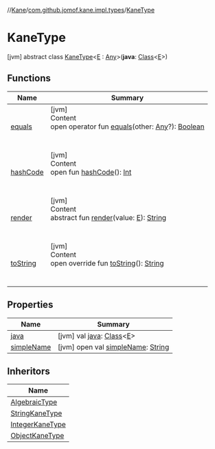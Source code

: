 //[Kane](../../index.md)/[com.github.jomof.kane.impl.types](../index.md)/[KaneType](index.md)



# KaneType  
 [jvm] abstract class [KaneType](index.md)<[E](index.md) : [Any](https://kotlinlang.org/api/latest/jvm/stdlib/kotlin/-any/index.html)>(**java**: [Class](https://docs.oracle.com/javase/8/docs/api/java/lang/Class.html)<[E](index.md)>)   


## Functions  
  
|  Name|  Summary| 
|---|---|
| <a name="kotlin/Any/equals/#kotlin.Any?/PointingToDeclaration/"></a>[equals](../../com.github.jomof.kane.impl.visitor/-difference-visitor/index.md#%5Bkotlin%2FAny%2Fequals%2F%23kotlin.Any%3F%2FPointingToDeclaration%2F%5D%2FFunctions%2F-1279169165)| <a name="kotlin/Any/equals/#kotlin.Any?/PointingToDeclaration/"></a>[jvm]  <br>Content  <br>open operator fun [equals](../../com.github.jomof.kane.impl.visitor/-difference-visitor/index.md#%5Bkotlin%2FAny%2Fequals%2F%23kotlin.Any%3F%2FPointingToDeclaration%2F%5D%2FFunctions%2F-1279169165)(other: [Any](https://kotlinlang.org/api/latest/jvm/stdlib/kotlin/-any/index.html)?): [Boolean](https://kotlinlang.org/api/latest/jvm/stdlib/kotlin/-boolean/index.html)  <br><br><br>
| <a name="kotlin/Any/hashCode/#/PointingToDeclaration/"></a>[hashCode](../../com.github.jomof.kane.impl.visitor/-difference-visitor/index.md#%5Bkotlin%2FAny%2FhashCode%2F%23%2FPointingToDeclaration%2F%5D%2FFunctions%2F-1279169165)| <a name="kotlin/Any/hashCode/#/PointingToDeclaration/"></a>[jvm]  <br>Content  <br>open fun [hashCode](../../com.github.jomof.kane.impl.visitor/-difference-visitor/index.md#%5Bkotlin%2FAny%2FhashCode%2F%23%2FPointingToDeclaration%2F%5D%2FFunctions%2F-1279169165)(): [Int](https://kotlinlang.org/api/latest/jvm/stdlib/kotlin/-int/index.html)  <br><br><br>
| <a name="com.github.jomof.kane.impl.types/KaneType/render/#TypeParam(bounds=[kotlin.Any])/PointingToDeclaration/"></a>[render](render.md)| <a name="com.github.jomof.kane.impl.types/KaneType/render/#TypeParam(bounds=[kotlin.Any])/PointingToDeclaration/"></a>[jvm]  <br>Content  <br>abstract fun [render](render.md)(value: [E](index.md)): [String](https://kotlinlang.org/api/latest/jvm/stdlib/kotlin/-string/index.html)  <br><br><br>
| <a name="com.github.jomof.kane.impl.types/KaneType/toString/#/PointingToDeclaration/"></a>[toString](to-string.md)| <a name="com.github.jomof.kane.impl.types/KaneType/toString/#/PointingToDeclaration/"></a>[jvm]  <br>Content  <br>open override fun [toString](to-string.md)(): [String](https://kotlinlang.org/api/latest/jvm/stdlib/kotlin/-string/index.html)  <br><br><br>


## Properties  
  
|  Name|  Summary| 
|---|---|
| <a name="com.github.jomof.kane.impl.types/KaneType/java/#/PointingToDeclaration/"></a>[java](java.md)| <a name="com.github.jomof.kane.impl.types/KaneType/java/#/PointingToDeclaration/"></a> [jvm] val [java](java.md): [Class](https://docs.oracle.com/javase/8/docs/api/java/lang/Class.html)<[E](index.md)>   <br>
| <a name="com.github.jomof.kane.impl.types/KaneType/simpleName/#/PointingToDeclaration/"></a>[simpleName](simple-name.md)| <a name="com.github.jomof.kane.impl.types/KaneType/simpleName/#/PointingToDeclaration/"></a> [jvm] open val [simpleName](simple-name.md): [String](https://kotlinlang.org/api/latest/jvm/stdlib/kotlin/-string/index.html)   <br>


## Inheritors  
  
|  Name| 
|---|
| <a name="com.github.jomof.kane.impl.types/AlgebraicType///PointingToDeclaration/"></a>[AlgebraicType](../-algebraic-type/index.md)
| <a name="com.github.jomof.kane.impl.types/StringKaneType///PointingToDeclaration/"></a>[StringKaneType](../-string-kane-type/index.md)
| <a name="com.github.jomof.kane.impl.types/IntegerKaneType///PointingToDeclaration/"></a>[IntegerKaneType](../-integer-kane-type/index.md)
| <a name="com.github.jomof.kane.impl.types/ObjectKaneType///PointingToDeclaration/"></a>[ObjectKaneType](../-object-kane-type/index.md)

